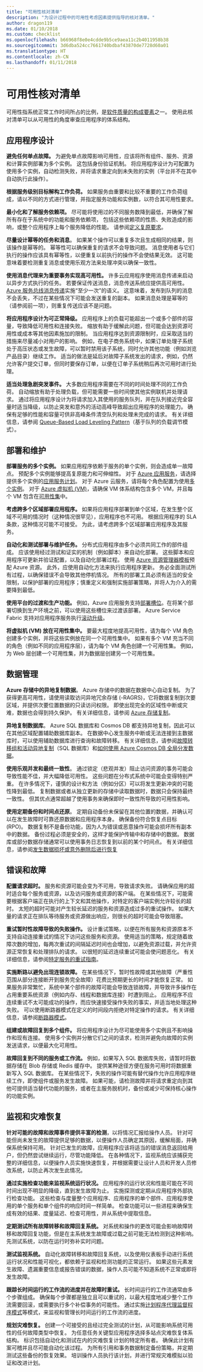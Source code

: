 ```yaml
---
title: "可用性核对清单"
description: "为设计过程中的可用性考虑因素提供指导的核对清单。"
author: dragon119
ms.date: 01/10/2018
ms.custom: checklist
ms.openlocfilehash: b66968f8e0e4cdde9b5ce9aea11c2b4011958b38
ms.sourcegitcommit: 3d6dba524cc7661740bdbaf43870de7728d60a01
ms.translationtype: HT
ms.contentlocale: zh-CN
ms.lasthandoff: 01/11/2018
---
```

# <a name="availability-checklist"></a>可用性核对清单

可用性指系统正常工作时间所占的比例，是[软件质量的构成要素](../guide/pillars.md)之一。 使用此核对清单可以从可用性的角度审查应用程序的体系结构。 

## <a name="application-design"></a>应用程序设计

**避免任何单点故障。** 为避免单点故障影响可用性，应该将所有组件、服务、资源和计算实例部署为多个实例。 这包括身份验证机制。 将应用程序设计为可配置为使用多个实例，自动检测失败，并将请求重定向到未失败的实例（平台并不在其中自动执行此操作）。

**根据服务级别目标解构工作负荷。** 如果服务由重要和比较不重要的工作负荷组成，请以不同的方式进行管理，并指定服务功能和实例数，以符合其可用性要求。

**最小化和了解服务依赖项。** 尽可能将使用过的不同服务数降到最低，并确保了解所有存在于系统中的功能和服务依赖项， 包括这些依赖项的性质、失败造成的影响，或整个应用程序上每个服务降低的性能。 请参阅[定义复原要求](../resiliency/index.md#defining-your-resiliency-requirements)。

**尽量设计幂等的任务和消息**。 如果某个操作可以重复多次且生成相同的结果，则该操作是幂等的。 幂等性可以确保重复的请求不会导致问题。 消息使用者与它们执行的操作应该具有幂等性，以便重复以前执行的操作不会使结果无效。 这可能意味着要检测重复消息或使用乐观方法来处理冲突以确保一致性。

**使用消息代理来为重要事务实现高可用性。** 许多云应用程序使用消息传递来启动以异步方式执行的任务。 若要保证传送消息，消息传送系统应提供高可用性。 [Azure 服务总线消息传递](/azure/service-bus-messaging)实施“至少一次”的语义。 这意味着，发布到队列的消息不会丢失，不过在某些情况下可能会发送重复的副本。 如果消息处理是幂等的（请参阅前一项），则重复传送应该不是问题。

**将应用程序设计为可正常降级。** 应用程序上的负载可能超出一个或多个部件的容量，导致降低可用性和连接失败。 缩放有助于缓解此问题，但可能会达到资源可用性或成本等其他因素施加的限制。 当应用程序达到资源限制时，应采取适当的措施来尽量减小对用户的影响。 例如，在电子商务系统中，如果订单处理子系统处于高压状态或发生故障，可以暂时禁用该子系统，同时允许其他功能（例如浏览产品目录）继续工作。 适当的做法是延后对故障子系统发出的请求，例如，仍然允许客户提交订单，但同时要保存订单，以便在订单子系统稍后再次可用时进行处理。

**适当处理急剧突发事件。** 大多数应用程序需要在不同的时间处理不同的工作负荷。 自动缩放有助于处理负载，但可能需要一些时间使其他实例联机并处理请求。 通过将应用程序设计为将请求加入其使用的服务队列，并在队列接近完全容量时适当降级，以防止突发和意外的活动高峰导致超出应用程序的处理能力。 确保有足够的性能和容量可供非高峰条件清空队列和处理未完成的请求。 有关详细信息，请参阅 [Queue-Based Load Leveling Pattern](https://msdn.microsoft.com/library/dn589783.aspx)（基于队列的负载调节模式）。

## <a name="deployment-and-maintenance"></a>部署和维护

**部署服务的多个实例。** 如果应用程序依赖于服务的单个实例，则会造成单一故障点。 预配多个实例能够提高复原能力和可伸缩性。 对于 [Azure 应用服务](/azure/app-service/app-service-value-prop-what-is/)，请选择提供多个实例的[应用服务计划](/azure/app-service/azure-web-sites-web-hosting-plans-in-depth-overview/)。 对于 Azure 云服务，请将每个角色配置为使用[多个实例](/azure/cloud-services/cloud-services-choose-me/#scaling-and-management)。 对于 [Azure 虚拟机 (VM)](/azure/virtual-machines/virtual-machines-windows-about/?toc=%2fazure%2fvirtual-machines%2fwindows%2ftoc.json)，请确保 VM 体系结构包含多个 VM，并且每个 VM 包含在[可用性集][availability-sets]中。

**考虑跨多个区域部署应用程序。** 如果将应用程序部署到单个区域，在发生整个区域不可用的情况时（这种情况很罕见），应用程序也不可用。 根据应用程序的 SLA 条款，这种情况可能不可接受。 为此，请考虑跨多个区域部署应用程序及其服务。

**自动化和测试部署与维护任务。** 分布式应用程序由多个必须共同工作的部件组成。 应该使用经过测试和证实的机制（例如脚本）来自动化部署。 这些脚本和应用程序可更新并验证配置，以及自动化部署过程。 使用 [Azure 资源管理器模板](/azure/azure-resource-manager/resource-group-authoring-templates)预配 Azure 资源。 此外，应使用自动化方法来执行应用程序更新。 务必全面测试所有过程，以确保错误不会导致其他停机情况。 所有的部署工具必须有适当的安全限制，以保护部署的应用程序；慎重定义和强制实施部署策略，并将人为介入的需要降到最低。

**使用平台的过渡和生产功能。** 例如，Azure 应用服务支持[部署槽位](/azure/app-service/web-sites-staged-publishing)。在将某个部署切换到生产环境之前，可以使用这些槽位来过渡该部署。 Azure Service Fabric 支持对应用程序服务执行[滚动升级](/azure/service-fabric/service-fabric-application-upgrade)。

**将虚拟机 (VM) 放在可用性集中。** 要最大程度地提高可用性，请为每个 VM 角色创建多个实例，并将这些实例放在同一个可用性集中。 如果有多个 VM 充当不同的角色（例如不同的应用程序层），请为每个 VM 角色创建一个可用性集。 例如，为 Web 层创建一个可用性集，并为数据层创建另一个可用性集。

## <a name="data-management"></a>数据管理

**Azure 存储中的异地复制数据**。 Azure 存储中的数据在数据中心自动复制。 为了获得更高可用性，请使用读取访问异地冗余存储 (-RAGRS)，它将数据复制到次要区域，并提供次要位置数据的只读访问权限。 即使出现完全的区域性中断或灾难，数据也会得到持久保护。 有关详细信息，请参阅 [Azure 存储复制](/azure/storage/storage-redundancy)。

**异地复制数据库**。 Azure SQL 数据库和 Cosmos DB 都支持异地复制，因此可以在其他区域配置辅助数据库副本。 在数据中心发生服务中断或无法连接到主数据库时，可以使用辅助数据库进行查询和故障转移。 有关详细信息，请参阅[故障转移组和活动异地复制](/azure/sql-database/sql-database-geo-replication-overview)（SQL 数据库）和[如何使用 Azure Cosmos DB 全局分发数据](/azure/cosmos-db/distribute-data-globally)。

**使用乐观并发和最终一致性**。 通过锁定（悲观并发）阻止访问资源的事务可能会导致性能不佳，并大幅降低可用性。 这些问题在分布式系统中可能会变得特别严重。 在许多情况下，谨慎的设计和方法（例如分区）可以将发生更新冲突的可能性降到最低。 复制数据或者从独立更新的存储中读取数据时，数据只会保持最终一致性。 但其优点通常超越了使用事务来确保即时一致性所导致的可用性影响。

**使用定期备份和时间点还原**。 定期自动备份未保留在其他位置的数据，并确认可以在发生故障时可靠还原数据和应用程序本身。 确保备份符合恢复点目标 (RPO)。 数据复制不是备份功能，因为人为错误或恶意操作可能会损坏所有副本中的数据。 备份过程必须是安全的，这样才能保护传输中和存储中的数据。 数据库或部分数据存储通常可以使用事务日志恢复到以前的某个时间点。 有关详细信息，请参阅[发生数据损坏或意外删除后进行恢复](../resiliency/recovery-data-corruption.md)

## <a name="errors-and-failures"></a>错误和故障

**配置请求超时。** 服务和资源可能会变为不可用，导致请求失败。 请确保应用的超时适合每个服务或资源，以及访问服务或资源的客户端。 在某些情况下，可能需要根据客户端正在执行的上下文和其他操作，对特定的客户端实例允许较长的超时。 太短的超时可能对产生较长延迟的服务和资源造成过多的重试操作。 如果大量的请求正在排队等待服务或资源做出响应，则很长的超时可能会导致阻塞。

**重试暂时性故障导致的失败操作。** 设计重试策略，以便在所有服务和资源原本不支持自动连接重试的情况下访问这些服务和资源。 使用适当的策略，规定随着故障次数的增加，每两次重试的间隔延迟时间也会增加，以避免资源过载，并允许资源正常恢复和处理排队的请求。 以很短的延迟连续重试可能会使问题恶化。 有关详细信息，请参阅[特定服务的重试指南](../best-practices/retry-service-specific.md)。

**实施断路以避免出现连锁故障。** 在某些情况下，暂时性故障或其他故障（严重性范围从部分连接断开到服务完全故障）花费比预期更长的时间才能恢复正常。 如果服务非常繁忙，系统中某个部件的故障可能会导致连锁故障，并导致许多操作在占用重要系统资源（例如内存、线程和数据库连接）时遭到阻止。 应用程序不应连续重试不太可能成功的操作，而应快速接受操作失败的事实，并适当地处理这种失败。 可以使用断路器模式在定义的时间段内拒绝对特定操作的请求。 有关详细信息，请参阅[断路器模式](../patterns/circuit-breaker.md)。

**组建或故障回复到多个组件。** 将应用程序设计为尽可能使用多个实例且不影响操作和现有连接。 使用多个实例并分散它们之间的请求，检测并避免向故障的实例发送请求，以便最大化可用性。

**故障回复到不同的服务或工作流。** 例如，如果写入 SQL 数据库失败，请暂时将数据存储在 Blob 存储或 Redis 缓存中。 提供某种途径方便在服务可用时将数据重新写入 SQL 数据库。 在某些情况下，失败的操作可能有替代操作允许应用程序继续工作，即使组件或服务发生故障。 如果可能，请检测故障并将请求重定向到其他可提供适当替代功能的服务，或者在主服务脱机时，备份或减少可保持核心操作的功能实例。

## <a name="monitoring-and-disaster-recovery"></a>监视和灾难恢复

**针对可能的故障和故障事件提供丰富的检测**，以将情况汇报给操作人员。 针对可能但尚未发生的故障提供足够的数据，以便操作人员确定其原因，缓解局面，并确保系统保持可用。 针对已发生的故障，应用程序应该将适当的错误消息返回给用户，但仍然尝试继续运行，尽管功能降低。 在各种情况下，监视系统应该捕获完整的详细信息，以便操作人员实施快速恢复，并根据需要让设计人员和开发人员修改系统，以防止再次发生此情况。

**通过实施检查功能来监视系统运行状况。** 应用程序的运行状况和性能可能在不同时间出现不明显的降级，直到发生故障为止。 实施探测或定期从应用程序外部执行检查功能。 这些检查与度量整个应用程序、应用程序的单个部件、应用程序使用的单个服务和单个组件的响应时间一样简单。 检查功能可以一些进程来确保生成有效的结果、度量延迟、检查可用性，并从系统中提取信息。

**定期测试所有故障转移和故障回复系统。** 对系统和操作的更改可能会影响故障转移和故障回复功能，但是在主系统发生故障或过载之前可能无法检测到这种影响。 先测试系统，以防在运行时弥补实时问题。

**测试监视系统。** 自动化故障转移和故障回复系统，以及使用仪表板手动进行系统运行状况和性能可视化，都依赖于监视和检测功能的正常运行。 如果这些元素发生故障、遗漏重要信息或报告错误的数据，操作人员可能不知道系统不正常或即将发生故障。

**跟踪长时间运行的工作流的进度并在故障时重试。** 长时间运行的工作流通常由多个步骤组成。 确保每个步骤都是独立且可以重试的，以最大程度地减少整个工作流需要回滚，或需要执行多个补偿事务的可能性。 通过实施[计划程序代理监督程序模式](../patterns/scheduler-agent-supervisor.md)等模式，来监视和管理长时间运行的工作流的进度。

**规划灾难恢复。** 创建一个可接受的且经过完全测试的计划，从可能影响系统可用性的任何故障类型中恢复。 为任意任务关键型应用程序选择多站点灾难恢复体系结构。 标识包括自动化和测试在内的灾难恢复计划的特定所有者。 确保此计划有案可稽并且尽可能自动化该过程。 为所有引用和事务数据制定备份策略，并定期测试这些备份的恢复效果。 培训操作人员执行该计划，并进行常规灾难模拟以验证和改进计划。

<!-- links -->
[availability-sets]:/azure/virtual-machines/virtual-machines-windows-manage-availability/
